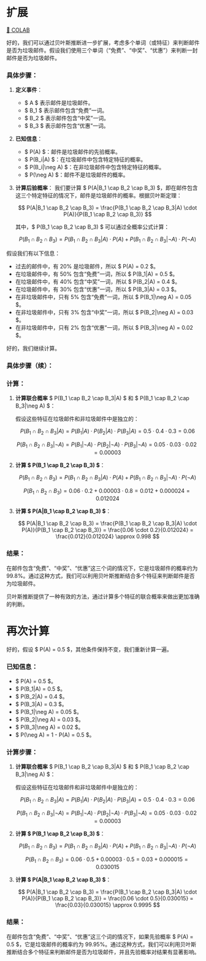 # 扩展

[:link: COLAB](https://colab.research.google.com/github/cometwk/books/blob/master/probability/spam_2.ipynb)

好的，我们可以通过贝叶斯推断进一步扩展，考虑多个单词（或特征）来判断邮件是否为垃圾邮件。假设我们使用三个单词（“免费”、“中奖”、“优惠”）来判断一封邮件是否为垃圾邮件。

### 具体步骤：

1. **定义事件**：
   - $ A $ 表示邮件是垃圾邮件。
   - $ B_1 $ 表示邮件包含“免费”一词。
   - $ B_2 $ 表示邮件包含“中奖”一词。
   - $ B_3 $ 表示邮件包含“优惠”一词。

2. **已知信息**：
   - $ P(A) $：邮件是垃圾邮件的先验概率。
   - $ P(B_i|A) $：在垃圾邮件中包含特定特征的概率。
   - $ P(B_i|\neg A) $：在非垃圾邮件中包含特定特征的概率。
   - $ P(\neg A) $：邮件不是垃圾邮件的概率。

3. **计算后验概率**：
   我们要计算 $ P(A|B_1 \cap B_2 \cap B_3) $，即在邮件包含这三个特定特征的情况下，邮件是垃圾邮件的概率。根据贝叶斯定理：

   $$
   P(A|B_1 \cap B_2 \cap B_3) = \frac{P(B_1 \cap B_2 \cap B_3|A) \cdot P(A)}{P(B_1 \cap B_2 \cap B_3)}
   $$

   其中，$ P(B_1 \cap B_2 \cap B_3) $ 可以通过全概率公式计算：

   $$
   P(B_1 \cap B_2 \cap B_3) = P(B_1 \cap B_2 \cap B_3|A) \cdot P(A) + P(B_1 \cap B_2 \cap B_3|\neg A) \cdot P(\neg A)
   $$

假设我们有以下信息：
- 过去的邮件中，有 20% 是垃圾邮件，所以 $ P(A) = 0.2 $。
- 在垃圾邮件中，有 50% 包含“免费”一词，所以 $ P(B_1|A) = 0.5 $。
- 在垃圾邮件中，有 40% 包含“中奖”一词，所以 $ P(B_2|A) = 0.4 $。
- 在垃圾邮件中，有 30% 包含“优惠”一词，所以 $ P(B_3|A) = 0.3 $。
- 在非垃圾邮件中，只有 5% 包含“免费”一词，所以 $ P(B_1|\neg A) = 0.05 $。
- 在非垃圾邮件中，只有 3% 包含“中奖”一词，所以 $ P(B_2|\neg A) = 0.03 $。
- 在非垃圾邮件中，只有 2% 包含“优惠”一词，所以 $ P(B_3|\neg A) = 0.02 $。

好的，我们继续计算。

### 具体步骤（续）：

### 计算：

1. **计算联合概率** $ P(B_1 \cap B_2 \cap B_3|A) $ 和 $ P(B_1 \cap B_2 \cap B_3|\neg A) $：

   假设这些特征在垃圾邮件和非垃圾邮件中是独立的：

   $$
   P(B_1 \cap B_2 \cap B_3|A) = P(B_1|A) \cdot P(B_2|A) \cdot P(B_3|A) = 0.5 \cdot 0.4 \cdot 0.3 = 0.06
   $$

   $$
   P(B_1 \cap B_2 \cap B_3|\neg A) = P(B_1|\neg A) \cdot P(B_2|\neg A) \cdot P(B_3|\neg A) = 0.05 \cdot 0.03 \cdot 0.02 = 0.00003
   $$

2. **计算 $ P(B_1 \cap B_2 \cap B_3) $**：

   $$
   P(B_1 \cap B_2 \cap B_3) = P(B_1 \cap B_2 \cap B_3|A) \cdot P(A) + P(B_1 \cap B_2 \cap B_3|\neg A) \cdot P(\neg A)
   $$

   $$
   P(B_1 \cap B_2 \cap B_3) = 0.06 \cdot 0.2 + 0.00003 \cdot 0.8 = 0.012 + 0.000024 = 0.012024
   $$

3. **计算 $ P(A|B_1 \cap B_2 \cap B_3) $**：

   $$
   P(A|B_1 \cap B_2 \cap B_3) = \frac{P(B_1 \cap B_2 \cap B_3|A) \cdot P(A)}{P(B_1 \cap B_2 \cap B_3)} = \frac{0.06 \cdot 0.2}{0.012024} = \frac{0.012}{0.012024} \approx 0.998
   $$

### 结果：

在邮件包含“免费”、“中奖”、“优惠”这三个词的情况下，它是垃圾邮件的概率约为 99.8%。通过这种方式，我们可以利用贝叶斯推断结合多个特征来判断邮件是否为垃圾邮件。

贝叶斯推断提供了一种有效的方法，通过计算多个特征的联合概率来做出更加准确的判断。


# 再次计算


好的，假设 $ P(A) = 0.5 $，其他条件保持不变，我们重新计算一遍。

### 已知信息：
- $ P(A) = 0.5 $。
- $ P(B_1|A) = 0.5 $。
- $ P(B_2|A) = 0.4 $。
- $ P(B_3|A) = 0.3 $。
- $ P(B_1|\neg A) = 0.05 $。
- $ P(B_2|\neg A) = 0.03 $。
- $ P(B_3|\neg A) = 0.02 $。
- $ P(\neg A) = 1 - P(A) = 0.5 $。

### 计算步骤：

1. **计算联合概率** $ P(B_1 \cap B_2 \cap B_3|A) $ 和 $ P(B_1 \cap B_2 \cap B_3|\neg A) $：

   假设这些特征在垃圾邮件和非垃圾邮件中是独立的：

   $$
   P(B_1 \cap B_2 \cap B_3|A) = P(B_1|A) \cdot P(B_2|A) \cdot P(B_3|A) = 0.5 \cdot 0.4 \cdot 0.3 = 0.06
   $$

   $$
   P(B_1 \cap B_2 \cap B_3|\neg A) = P(B_1|\neg A) \cdot P(B_2|\neg A) \cdot P(B_3|\neg A) = 0.05 \cdot 0.03 \cdot 0.02 = 0.00003
   $$

2. **计算 $ P(B_1 \cap B_2 \cap B_3) $**：

   $$
   P(B_1 \cap B_2 \cap B_3) = P(B_1 \cap B_2 \cap B_3|A) \cdot P(A) + P(B_1 \cap B_2 \cap B_3|\neg A) \cdot P(\neg A)
   $$

   $$
   P(B_1 \cap B_2 \cap B_3) = 0.06 \cdot 0.5 + 0.00003 \cdot 0.5 = 0.03 + 0.000015 = 0.030015
   $$

3. **计算 $ P(A|B_1 \cap B_2 \cap B_3) $**：

   $$
   P(A|B_1 \cap B_2 \cap B_3) = \frac{P(B_1 \cap B_2 \cap B_3|A) \cdot P(A)}{P(B_1 \cap B_2 \cap B_3)} = \frac{0.06 \cdot 0.5}{0.030015} = \frac{0.03}{0.030015} \approx 0.9995
   $$

### 结果：

在邮件包含“免费”、“中奖”、“优惠”这三个词的情况下，如果先验概率 $ P(A) = 0.5 $，它是垃圾邮件的概率约为 99.95%。通过这种方式，我们可以利用贝叶斯推断结合多个特征来判断邮件是否为垃圾邮件，并且先验概率对结果有显著影响。